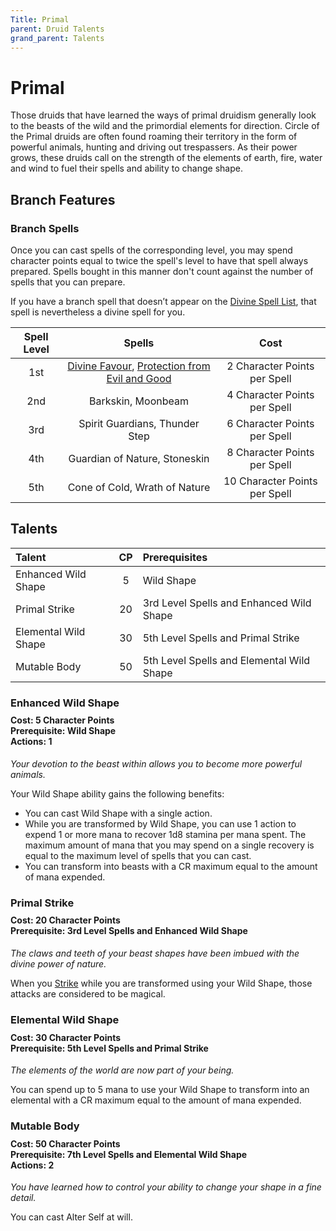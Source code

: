 ```yaml
---
Title: Primal
parent: Druid Talents
grand_parent: Talents
---
```


# Primal
Those druids that have learned the ways of primal druidism generally look to the beasts of the wild and the primordial elements for direction. Circle of the Primal druids are often found roaming their territory in the form of powerful animals, hunting and driving out trespassers. As their power grows, these druids call on the strength of the elements of earth, fire, water and wind to fuel their spells and ability to change shape.

## Branch Features

### Branch Spells
Once you can cast spells of the corresponding level, you may spend character points equal to twice the spell's level to have that spell always prepared. Spells bought in this manner don't count against the number of spells that you can prepare.
 
If you have a branch spell that doesn’t appear on the [Divine Spell List](https://stormchaserroleplaying.com/stormchaserRPG/Spells/Lists/Divine/), that spell is nevertheless a divine spell for you.
 
| Spell Level | Spells | Cost |
|:-----------:|:------:|:----:|
| 1st | [Divine Favour](https://stormchaserroleplaying.com/stormchaserRPG/Spells/1/Evocation/#divine-favour), [Protection from Evil and Good](https://stormchaserroleplaying.com/stormchaserRPG/Spells/1/Warding/#protection-from-evil-and-good) | 2 Character Points per Spell |
| 2nd | Barkskin, Moonbeam | 4 Character Points per Spell |
| 3rd | Spirit Guardians, Thunder Step | 6 Character Points per Spell |
| 4th | Guardian of Nature, Stoneskin | 8 Character Points per Spell |
| 5th | Cone of Cold, Wrath of Nature | 10 Character Points per Spell |

## Talents

| Talent | CP | Prerequisites |
|:-------|:--:|:--------------|
| Enhanced Wild Shape  | 5  | Wild Shape |   
| Primal Strike        | 20 | 3rd Level Spells and Enhanced Wild Shape|   
| Elemental Wild Shape | 30 | 5th Level Spells and Primal Strike |   
| Mutable Body         | 50 | 5th Level Spells and Elemental Wild Shape |   

### Enhanced Wild Shape 

<div style="margin-top:-10px;"></div>

#### **Cost:** 5 Character Points<br>**Prerequisite:** Wild Shape<br>**Actions:** 1
*Your devotion to the beast within allows you to become more powerful animals.* 

Your Wild Shape ability gains the following benefits:
* You can cast Wild Shape with a single action.
* While you are transformed by Wild Shape, you can use 1 action to expend 1 or more mana to recover 1d8 stamina per mana spent. The maximum amount of mana that you may spend on a single recovery is equal to the maximum level of spells that you can cast.
* You can transform into beasts with a CR maximum equal to the amount of mana expended.
	
### Primal Strike

<div style="margin-top:-10px;"></div>

#### **Cost:** 20 Character Points<br>**Prerequisite:** 3rd Level Spells and Enhanced Wild Shape
*The claws and teeth of your beast shapes have been imbued with the divine power of nature.* 

When you [Strike](https://stormchaserroleplaying.com/stormchaserRPG/Combat/Actions/Strike/) while you are transformed using your Wild Shape, those attacks are considered to be magical.

### Elemental Wild Shape

<div style="margin-top:-10px;"></div>

#### **Cost:** 30 Character Points<br>**Prerequisite:** 5th Level Spells and Primal Strike
*The elements of the world are now part of your being.* 

You can spend up to 5 mana to use your Wild Shape to transform into an elemental with a CR maximum equal to the amount of mana expended. 

### Mutable Body

<div style="margin-top:-10px;"></div>

#### **Cost:** 50 Character Points<br>**Prerequisite:** 7th Level Spells and Elemental Wild Shape<br>**Actions:** 2
*You have learned how to control your ability to change your shape in a fine detail.*

You can cast Alter Self at will. 
